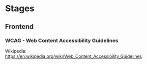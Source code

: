 # Stages

## Frontend

### WCAG - Web Content Accessibility Guidelines

Wikipedia: https://en.wikipedia.org/wiki/Web_Content_Accessibility_Guidelines 
